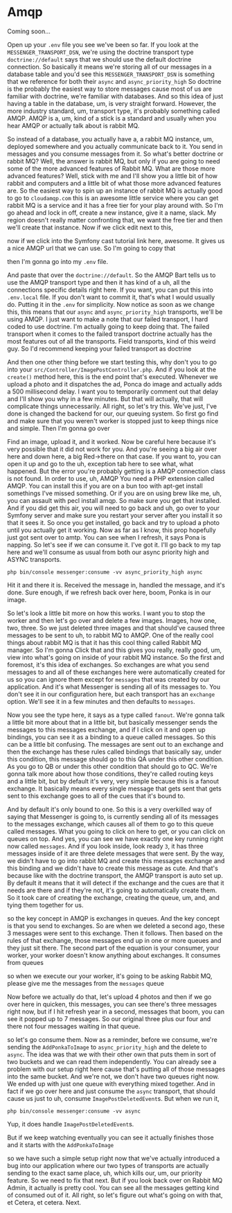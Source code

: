 # Amqp

Coming soon...

Open up your `.env` file you see we've been so far. If you look at the 
`MESSENGER_TRANSPORT_DSN`, we're using the doctrine transport type `doctrine://default` says
that we should use the default doctrine connection. So basically it means we're
storing all of our messages in a database table and you'd see this `MESSENGER_TRANSPORT_DSN` 
is something that we reference for both their `async` and `async_priority_high`
So doctrine is the probably the easiest way to store messages cause most of us
are familiar with doctrine, we're familiar with databases. And so this idea of just
having a table in the database, um, is very straight forward. However, the more
industry standard, um, transport type, it's probably something called AMQP. AMQP
is a, um, kind of a stick is a standard and usually when you hear AMQP or actually
talk about is rabbit MQ.

So instead of a database, you actually have a, a rabbit MQ instance, um, deployed
somewhere and you actually communicate back to it. You send in messages and you
consume messages from it. So what's better doctrine or rabbit MQ? Well, the answer is
rabbit MQ, but only if you are going to need some of the more advanced features of
Rabbit MQ. What are those more advanced features? Well, stick with me and I'll show
you a little bit of how rabbit and computers and a little bit of what those more
advanced features are. So the easiest way to spin up an instance of rabbit MQ is
actually good to go to `cloudamqp.com` this is an awesome little service where you
can get rabbit MQ is a service and it has a free tier for your play around with. So
I'm go ahead and lock in off, create a new instance, give it a name, slack. My region
doesn't really matter confronting that, we want the free tier and then we'll create
that instance. Now if we click edit next to this,

now if we click into the Symfony cast tutorial link here, awesome. It gives us a nice
AMQP url that we can use. So I'm going to copy that

then I'm gonna go into my `.env` file.

And paste that over the `doctrine://default`. So the AMQP Bart tells us to use
the AMQP transport type and then it has kind of a uh, all the connections specific
details right here. If you want, you can put this into `.env.local` file. If you
don't want to commit it, that's what I would usually do. Putting it in the `.env`
for simplicity. Now notice as soon as we change this, this means that our `async` and
`async_priority_high` transports, we'll be using AMQP. I just want to make a note
that our failed transport, I hard coded to use doctrine. I'm actually going to keep
doing that. The failed transport when it comes to the failed transport doctrine
actually has the most features out of all the transports. Field transports, kind of
this weird guy. So I'd recommend keeping your failed transport as doctrine

And then one other thing before we start testing this, why don't you to go into your
`src/Controller/ImagePostController.php`. And if you look at the `create()` method here,
this is the end point that's executed. Whenever we upload a photo and it dispatches
the ad, Ponca do image and actually adds a 500 millisecond delay. I want you to
temporarily comment out that delay and I'll show you why in a few minutes. But that
will actually, that will complicate things unnecessarily. All right, so let's try
this. We've just, I've done is changed the backend for our, our queuing system. So
first go find and make sure that you weren't worker is stopped just to keep things
nice and simple. Then I'm gonna go over

Find an image, upload it, and it worked. Now be careful here because it's very
possible that it did not work for you. And you're seeing a big air over here and down
here, a big Red->there on that case. If you want to, you can open it up and go to the
uh, exception tab here to see what, what happened. But the error you're probably
getting is a AMQP connection class is not found. In order to use, uh, AMQP You
need a PHP extension called AMQP. You can install this if you are on a bun too with
apt-get install somethings I've missed something. Or if you are on using brew like
me, uh, you can assault with pecl install amqp. So make sure you get that
installed. And if you did get this air, you will need to go back and uh, go over to
your Symfony server and make sure you restart your server after you install it so
that it sees it. So once you get installed, go back and try to upload a photo until
you actually get it working. Now as far as I know, this prop hopefully just got sent
over to amtp. You can see when I refresh, it says Pona is napping. So let's see if
we can consume it. I've got it. I'll go back to my tap here and we'll consume as
usual from both our async priority high and ASYNC transports. 

```terminal-silent
php bin/console messenger:consume -vv async_priority_high async
```

Hit it and there it is.
Received the message in, handled the message, and it's done. Sure enough, if we
refresh back over here, boom, Ponka is in our image.

So let's look a little bit more on how this works. I want you to stop the worker and
then let's go over and delete a few images. Images, how one, two, three. So we just
deleted three images and that should've caused three messages to be sent to uh, to
rabbit MQ to AMQP. One of the really cool things about rabbit MQ is that it has
this cool thing called Rabbit MQ manager. So I'm gonna Click that and this gives you
really, really good, um, view into what's going on inside of your rabbit MQ instance.
So the first and foremost, it's this idea of exchanges. So exchanges are what you
send messages to and all of these exchanges here were automatically created for us so
you can ignore them except for `messages` that was created by our application. And it's
what Messenger is sending all of its messages to. You don't see it in our
configuration here, but each transport has an `exchange` option. We'll see it in a few
minutes and then defaults to `messages`.

Now you see the type here, it says as a type called `fanout`. We're gonna talk a
little bit more about that in a little bit, but basically messenger sends the
messages to this messages exchange, and if I click on it and open up bindings, you
can see it as a binding to a queue called messages. So this can be a little bit
confusing. The messages are sent out to an exchange and then the exchange has these
rules called bindings that basically say, under this condition, this message should
go to this QA under this other condition. As you go to QB or under this other
condition that should go to QC. We're gonna talk more about how those conditions,
they're called routing keys and a little bit, but by default it's very, very simple
because this is a fanout exchange. It basically means every single message that gets
sent that gets sent to this exchange goes to all of the cues that it's bound to.

And by default it's only bound to one. So this is a very overkilled way of saying
that Messenger is going to, is currently sending all of its messages to the messages
exchange, which causes all of them to go to this queue called messages. What you
going to click on here to get, or you can click on queues on top. And yes, you can
see we have exactly one key running right now called `messages`. And if you look
inside, look ready `3`, it has three messages inside of it are three delete
messages that were sent. By the way, we didn't have to go into rabbit MQ and create
this messages exchange and this binding and we didn't have to create this message as
cute. And that's because like with the doctrine transport, the AMQP
transport is auto set up. By default it means that it will detect if the exchange and
the cues are that it needs are there and if they're not, it's going to automatically
create them. So it took care of creating the exchange, creating the queue, um, and, and
tying them together for us.

so the key concept in AMQP is exchanges in queues. And the key concept is that you send to
exchanges. So are when we deleted a second ago, these 3 messages were sent to
this exchange. Then it follows. Then based on the rules of that exchange, those
messages end up in one or more queues and they just sit there. The second part of the
equation is your consumer, your worker, your worker doesn't know anything about
exchanges. It consumes from queues

so when we execute our your worker, it's going to be asking Rabbit MQ, please give me
the messages from the `messages` queue

Now before we actually do that, let's upload 4 photos and then if we go over here
in quicken, this messages, you can see there's three messages right now, but if I hit
refresh year in a second, messages that boom, you can see it popped up to 7
messages. So our original three plus our four and there not four messages waiting in
that queue.

so let's go consume them. Now as a reminder, before we consume, we're sending the 
`AddPonkaToImage` to `async_priority_high` and the delete to `async`. The idea was that we
with their other own that puts them in sort of two buckets and we can read them
independently. You can already see a problem with our setup right here cause that's
putting all of those messages into the same bucket. And we're not, we don't have two
queues right now. We ended up with just one queue with everything mixed together. And
in fact if we go over here and just consume the `async` transport, that should cause us
just to uh, consume `ImagePostDeletedEvent`s. But when we run it, 

```terminal-silent
php bin/console messenger:consume -vv async
```

Yup, it does handle `ImagePostDeletedEvent`s.

But if we keep watching eventually you can see it actually finishes those and it
starts with the `AddPonkaToImage`

so we have such a simple setup right now that we've actually introduced a bug into
our application where our two types of transports are actually sending to the exact
same place, uh, which kills our, um, our priority feature. So we need to fix that
next. But if you look back over on Rabbit MQ Admin, it actually is pretty cool. You
can see all the messages getting kind of consumed out of it. All right, so let's
figure out what's going on with that, et Cetera, et cetera. Next.